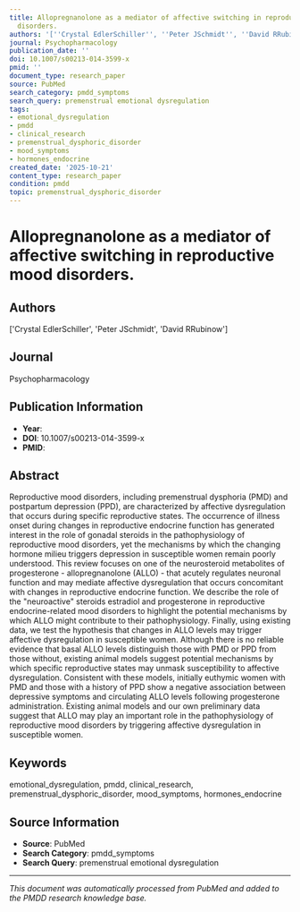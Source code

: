 ```yaml
---
title: Allopregnanolone as a mediator of affective switching in reproductive mood
  disorders.
authors: '[''Crystal EdlerSchiller'', ''Peter JSchmidt'', ''David RRubinow'']'
journal: Psychopharmacology
publication_date: ''
doi: 10.1007/s00213-014-3599-x
pmid: ''
document_type: research_paper
source: PubMed
search_category: pmdd_symptoms
search_query: premenstrual emotional dysregulation
tags:
- emotional_dysregulation
- pmdd
- clinical_research
- premenstrual_dysphoric_disorder
- mood_symptoms
- hormones_endocrine
created_date: '2025-10-21'
content_type: research_paper
condition: pmdd
topic: premenstrual_dysphoric_disorder
---
```


# Allopregnanolone as a mediator of affective switching in reproductive mood disorders.

## Authors
['Crystal EdlerSchiller', 'Peter JSchmidt', 'David RRubinow']

## Journal
Psychopharmacology

## Publication Information
- **Year**: 
- **DOI**: 10.1007/s00213-014-3599-x
- **PMID**: 

## Abstract
Reproductive mood disorders, including premenstrual dysphoria (PMD) and postpartum depression (PPD), are characterized by affective dysregulation that occurs during specific reproductive states. The occurrence of illness onset during changes in reproductive endocrine function has generated interest in the role of gonadal steroids in the pathophysiology of reproductive mood disorders, yet the mechanisms by which the changing hormone milieu triggers depression in susceptible women remain poorly understood. This review focuses on one of the neurosteroid metabolites of progesterone - allopregnanolone (ALLO) - that acutely regulates neuronal function and may mediate affective dysregulation that occurs concomitant with changes in reproductive endocrine function. We describe the role of the "neuroactive" steroids estradiol and progesterone in reproductive endocrine-related mood disorders to highlight the potential mechanisms by which ALLO might contribute to their pathophysiology. Finally, using existing data, we test the hypothesis that changes in ALLO levels may trigger affective dysregulation in susceptible women. Although there is no reliable evidence that basal ALLO levels distinguish those with PMD or PPD from those without, existing animal models suggest potential mechanisms by which specific reproductive states may unmask susceptibility to affective dysregulation. Consistent with these models, initially euthymic women with PMD and those with a history of PPD show a negative association between depressive symptoms and circulating ALLO levels following progesterone administration. Existing animal models and our own preliminary data suggest that ALLO may play an important role in the pathophysiology of reproductive mood disorders by triggering affective dysregulation in susceptible women.

## Keywords
emotional_dysregulation, pmdd, clinical_research, premenstrual_dysphoric_disorder, mood_symptoms, hormones_endocrine

## Source Information
- **Source**: PubMed
- **Search Category**: pmdd_symptoms
- **Search Query**: premenstrual emotional dysregulation

---
*This document was automatically processed from PubMed and added to the PMDD research knowledge base.*
